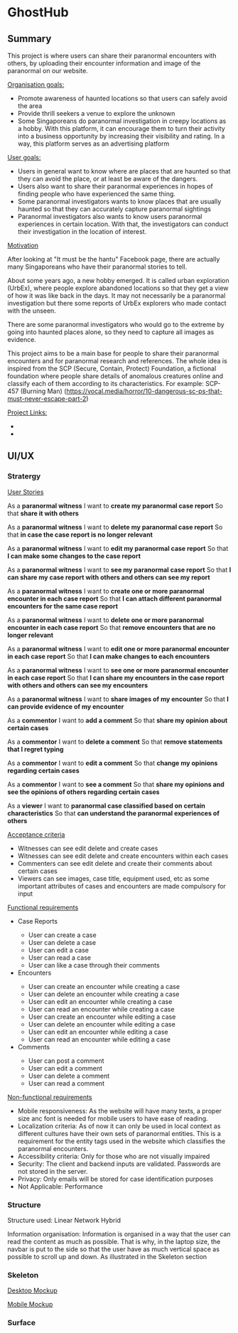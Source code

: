 # GhostHub

## Summary

This project is where users can share their paranormal encounters with others, by uploading their encounter information and image of the paranormal on our website.


<ins>Organisation goals:</ins>
<ul>
	<li>Promote awareness of haunted locations so that users can safely avoid the area</li>
	<li>Provide thrill seekers a venue to explore the unknown</li>
	 <li> Some Singaporeans do paranormal investigation in creepy locations as a hobby. With this platform, it can encourage them to turn their activity into a business opportunity by increasing their visibility and rating. In a way, this platform serves as an advertising platform</li>
</ul>
	 
<ins>User goals:</ins>
	<ul>
		<li> Users in general want to know where are places that are haunted so that they can avoid the place, or at least be aware of the dangers.</li>
		<li> Users also want to share their paranormal experiences in hopes of finding people who have experienced the same thing.</li>
		<li> Some paranormal investigators wants to know places that are usually haunted so that they can accurately capture paranormal sightings</li>
		<li> Paranormal investigators also wants to know users paranormal experiences in certain location. With that, the investigators can conduct their investigation in the location of interest. </li>
	</ul>

<ins>Motivation</ins>

After looking at "It must be the hantu" Facebook page, there are actually many Singaporeans who have their paranormal stories to tell.

About some years ago, a new hobby emerged. It is called urban exploration (UrbEx), where people explore abandoned locations so that they get a view of how it was like back in the days. It may not necessarily be a paranormal investigation but there some reports of UrbEx explorers who made contact with the unseen. 

There are some paranormal investigators who would go to the extreme by going into haunted places alone, so they need to capture all images as evidence.

 This project aims to be a main base for people to share their paranormal encounters 
 and for paranormal research and references. The whole idea is inspired from the SCP (Secure, Contain, Protect) Foundation, a fictional foundation where people share details of anomalous creatures online and classify each of them according to its characteristics. For example: SCP-457 (Burning Man) (https://vocal.media/horror/10-dangerous-sc-ps-that-must-never-escape-part-2)

<ins>Project Links:</ins>
	<ul>
		<li></li>
		<li></li>
	</ul>

## UI/UX 
### Stratergy
<ins>User Stories</ins>

As a **paranormal witness** I want to **create my paranormal case report** So that **share it with others**

As a **paranormal witness** I want to **delete my paranormal case report** So that **in case the case report is no longer relevant**

As a **paranormal witness** I want to **edit my paranormal case report** So that **I can make some changes to the case report**

As a **paranormal witness** I want to **see my paranormal case report** So that **I can share my case report with others and others can see my report**

As a **paranormal witness** I want to **create one or more paranormal encounter in each case report** So that **I can attach different paranormal encounters for the same case report**

As a **paranormal witness** I want to **delete one or more paranormal encounter in each case report** So that **remove encounters that are no longer relevant**

As a **paranormal witness** I want to **edit one or more paranormal encounter in each case report** So that **I can make changes to each encounters**

As a **paranormal witness** I want to **see one or more paranormal encounter in each case report** So that **I can share my encounters in the case report with others and others can see my encounters**

As a **paranormal witness** I want to **share images of my encounter** So that **I can provide evidence of my encounter**


As a **commentor** I want to **add a comment** So that **share my opinion about certain cases**

As a **commentor** I want to **delete a comment** So that **remove statements that I regret typing**

As a **commentor** I want to **edit a comment** So that **change my opinions regarding certain cases**

As a **commentor** I want to **see a comment** So that **share my opinions and see the opinions of others regarding certain cases**


As a **viewer** I want to **paranormal case classified based on certain characteristics** So that **can understand the paranormal experiences of others**

<ins>Acceptance criteria</ins>
<ul>
	<li>Witnesses can see edit delete and create cases</li>
	<li>Witnesses can see edit delete and create encounters within each cases</li>
	<li>Commenters can see edit delete and create their comments about certain cases</li>
		<li>Viewers can see images, case title, equipment used, etc as some important attributes of cases and encounters are made compulsory for input</li>
</ul>


<ins>Functional requirements</ins>

<ul>
	<li>Case Reports</li>
	<ul>
		<li>User can create a case</li>
		<li>User can delete a case</li>
		<li>User can edit a case</li>
		<li>User can read a case</li>
		<li>User can like a case through their comments</li>
	</ul>
	<li>Encounters</li>
	<ul>
		<li>User can create an encounter while creating a case</li>
		<li>User can delete an encounter while creating a case</li>
		<li>User can edit an encounter while creating a case</li>
		<li>User can read an encounter while creating a case</li>
		<li>User can create an encounter while editing a case</li>
		<li>User can delete an encounter while editing a case</li>
		<li>User can edit an encounter while editing a case</li>
		<li>User can read an encounter while editing a case</li>
	</ul>
	<li>Comments</li>
	<ul>
		<li>User can post a comment</li>
		<li>User can edit a comment</li>
		<li>User can delete a comment</li>
		<li>User can read a comment</li>
	</ul>
</ul>



<ins>Non-functional requirements</ins>
<ul>
	<li>Mobile responsiveness: As the website will have many texts, a proper size anc font is needed for mobile users to have ease of reading.</li>
	<li>Localization criteria: As of now it can only be used in local context as different cultures have their own sets of paranormal entities. This is a requirement for the entity tags used in the website which classifies the paranormal encounters.</li>
	<li>Accessibility criteria: Only for those who are not visually impaired</li>
	<li>Security: The client and backend inputs are validated. Passwords are not stored in the server.</li>
	<li>Privacy: Only emails will be stored for case identification purposes</li>
	<li>Not Applicable: Performance</li>
</ul>


### Structure
Structure used:
Linear Network Hybrid
<img>

Information organisation:
Information is organised in a way that the user can read the content as much as possible. That is why, in the laptop size, the navbar is put to the side so that the user have as much vertical space as possible to scroll up and down. As illustrated in the Skeleton section

### Skeleton
<ins>Desktop Mockup</ins>
<img>

<ins>Mobile Mockup</ins>
<img>

### Surface
